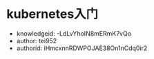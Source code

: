 kubernetes入门
===
* knowledgeid: -LdLvYhoIN8mERmK7vQo
* author: tei952
* authorid: iHmcxnnRDWPOJAE38On1nCdq0ir2

